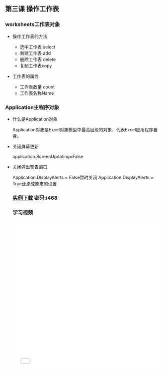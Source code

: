## 第三课 操作工作表

### worksheets工作表对象

- 操作工作表的方法

	- 选中工作表 select
	- 新建工作表 add
	- 删除工作表 delete
	- 复制工作表copy

- 工作表的属性

	- 工作表数量 count
	- 工作表名称Name

### Application主程序对象

- 什么是Application对象

  Application对象是Excel对象模型中最高层级的对象，代表Excel应用程序自身。

- 关闭屏幕更新

  application.ScreenUpdating=False

- 关闭弹出警告窗口

  Application.DisplayAlerts = False暂时关闭
  Application.DisplayAlerts = True还原成原来的设置
  
  ### [实例下载](https://happynew.lanzoui.com/b02c5ycyf) 密码:i468
  
  ### 学习视频
  
  <iframe width=100% height="480" src="//player.bilibili.com/player.html?aid=972175131&bvid=BV1mp4y1h79j&cid=312218854&page=1" scrolling="no" border="0" frameborder="no" framespacing="0" allowfullscreen="true"> </iframe>
